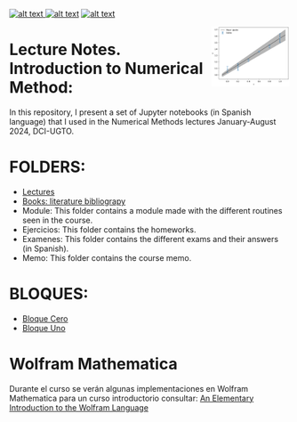 <p float="left">
<a href = "https://github.com/Mandy8808/Metodos_Numericos_2024.git"> <img src="https://img.shields.io/badge/Language-Python-blue" alt="alt text"> </a>
<a href = "https://github.com/Mandy8808/Metodos_Numericos_2024/blob/master/LICENSE"> <img src="https://img.shields.io/badge/GNU GP license-green" alt="alt text"></a>
<a href = "https://github.com/Mandy8808/Metodos_Numericos_2024.git"> <img src="https://img.shields.io/badge/version-1.0-red" alt="alt text"> </a>
</p>

<img align="right" width="28%" src="Lectures/Bloque_Cero/capturas/Pos.png">

# Lecture Notes. Introduction to Numerical Method:

In this repository, I present a set of Jupyter notebooks (in Spanish language) that I used in the Numerical Methods lectures   January-August 2024, DCI-UGTO.

# FOLDERS:
- [Lectures](Lectures/README.md)
- [Books: literature bibliograpy](Books/README.md)
- Module: This folder contains a module made with the different routines seen in the course.
- Ejercicios: This folder contains the homeworks.
- Examenes: This folder contains the different exams and their answers (in Spanish).
- Memo: This folder contains the course memo.

# BLOQUES:
- [Bloque Cero](Lectures/Bloque_Cero/README.md)
- [Bloque Uno](Lectures/Primer_Bloque/README.md)

# Wolfram Mathematica
Durante el curso se verán algunas implementaciones en Wolfram Mathematica para un curso introductorio consultar: [An Elementary Introduction to the Wolfram Language](https://www.wolfram.com/language/elementary-introduction/3rd-ed/)